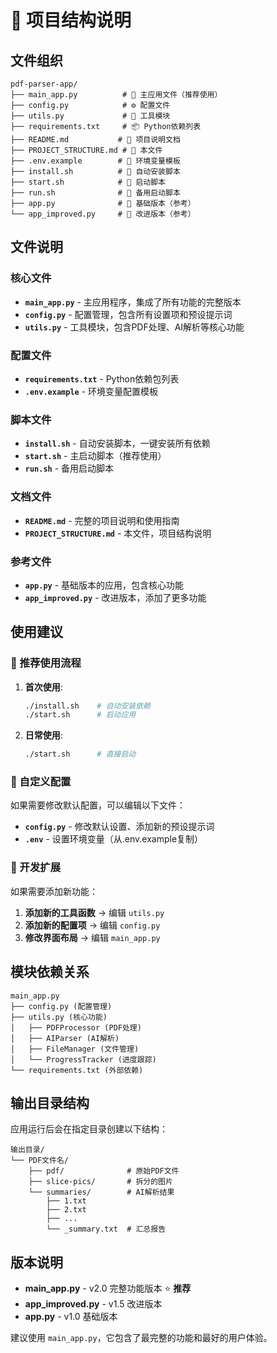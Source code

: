 # 📁 项目结构说明

## 文件组织

```
pdf-parser-app/
├── main_app.py          # 🎯 主应用文件（推荐使用）
├── config.py            # ⚙️ 配置文件
├── utils.py             # 🔧 工具模块
├── requirements.txt     # 📦 Python依赖列表
├── README.md           # 📖 项目说明文档
├── PROJECT_STRUCTURE.md # 📁 本文件
├── .env.example        # 🔑 环境变量模板
├── install.sh          # 🔧 自动安装脚本
├── start.sh            # 🚀 启动脚本
├── run.sh              # 🚀 备用启动脚本
├── app.py              # 📄 基础版本（参考）
└── app_improved.py     # 📄 改进版本（参考）
```

## 文件说明

### 核心文件

- **`main_app.py`** - 主应用程序，集成了所有功能的完整版本
- **`config.py`** - 配置管理，包含所有设置项和预设提示词
- **`utils.py`** - 工具模块，包含PDF处理、AI解析等核心功能

### 配置文件

- **`requirements.txt`** - Python依赖包列表
- **`.env.example`** - 环境变量配置模板

### 脚本文件

- **`install.sh`** - 自动安装脚本，一键安装所有依赖
- **`start.sh`** - 主启动脚本（推荐使用）
- **`run.sh`** - 备用启动脚本

### 文档文件

- **`README.md`** - 完整的项目说明和使用指南
- **`PROJECT_STRUCTURE.md`** - 本文件，项目结构说明

### 参考文件

- **`app.py`** - 基础版本的应用，包含核心功能
- **`app_improved.py`** - 改进版本，添加了更多功能

## 使用建议

### 🎯 推荐使用流程

1. **首次使用**:
   ```bash
   ./install.sh    # 自动安装依赖
   ./start.sh      # 启动应用
   ```

2. **日常使用**:
   ```bash
   ./start.sh      # 直接启动
   ```

### 📝 自定义配置

如果需要修改默认配置，可以编辑以下文件：

- **`config.py`** - 修改默认设置、添加新的预设提示词
- **`.env`** - 设置环境变量（从.env.example复制）

### 🔧 开发扩展

如果需要添加新功能：

1. **添加新的工具函数** → 编辑 `utils.py`
2. **添加新的配置项** → 编辑 `config.py`
3. **修改界面布局** → 编辑 `main_app.py`

## 模块依赖关系

```
main_app.py
├── config.py (配置管理)
├── utils.py (核心功能)
│   ├── PDFProcessor (PDF处理)
│   ├── AIParser (AI解析)
│   ├── FileManager (文件管理)
│   └── ProgressTracker (进度跟踪)
└── requirements.txt (外部依赖)
```

## 输出目录结构

应用运行后会在指定目录创建以下结构：

```
输出目录/
└── PDF文件名/
    ├── pdf/              # 原始PDF文件
    ├── slice-pics/       # 拆分的图片
    └── summaries/        # AI解析结果
        ├── 1.txt
        ├── 2.txt
        ├── ...
        └── _summary.txt  # 汇总报告
```

## 版本说明

- **main_app.py** - v2.0 完整功能版本 ⭐ **推荐**
- **app_improved.py** - v1.5 改进版本
- **app.py** - v1.0 基础版本

建议使用 `main_app.py`，它包含了最完整的功能和最好的用户体验。